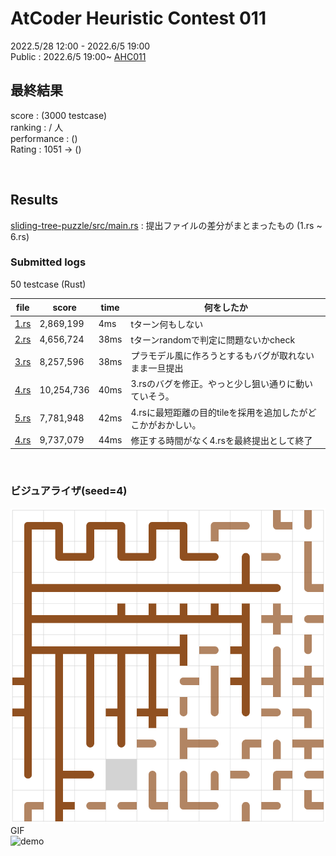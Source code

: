# AtCoder Heuristic Contest 011

2022.5/28 12:00 - 2022.6/5 19:00  
Public : 2022.6/5 19:00~
[AHC011](https://atcoder.jp/contests/ahc011/tasks/ahc011_a)  


## 最終結果
score :  (3000 testcase)  
ranking :  /  人  
performance :  ()  
Rating : 1051 ->  ()

<br>

## Results
[sliding-tree-puzzle/src/main.rs](sliding-tree-puzzle/src/main.rs) : 提出ファイルの差分がまとまったもの (1.rs ~ 6.rs)

### Submitted logs
50 testcase (Rust)

| file | score | time | 何をしたか |
| ---- | ---- | ---- | ---- |
| [1.rs](sliding-tree-puzzle/src/bin/1.rs) | 2,869,199 | 4ms | tターン何もしない |
| [2.rs](sliding-tree-puzzle/src/bin/2.rs) | 4,656,724 | 38ms | tターンrandomで判定に問題ないかcheck |
| [3.rs](sliding-tree-puzzle/src/bin/3.rs) | 8,257,596 | 38ms | プラモデル風に作ろうとするもバグが取れないまま一旦提出 |
| [4.rs](sliding-tree-puzzle/src/bin/4.rs) | 10,254,736 | 40ms | 3.rsのバグを修正。やっと少し狙い通りに動いていそう。 |
| [5.rs](sliding-tree-puzzle/src/bin/5.rs) | 7,781,948 | 42ms | 4.rsに最短距離の目的tileを採用を追加したがどこかがおかしい。 |
| [4.rs](sliding-tree-puzzle/src/bin/4.rs) | 9,737,079 | 44ms | 修正する時間がなく4.rsを最終提出として終了 |



<br>

### ビジュアライザ(seed=4)
![demo](sliding-tree-puzzle/vis.png)
GIF  
![demo](sliding-tree-puzzle/vis.gif)